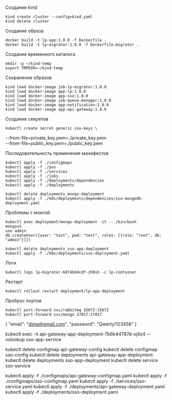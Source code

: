 Создание kind

    kind create cluster --config=kind.yaml
    kind delete cluster

Создание образа

    docker build -t lp-app:1.0.0 -f Dockerfile .
    docker build -t lp-migrator:1.0.0 -f Dockerfile.migrator .

Создание временного каталога

    mkdir -p ~/kind-temp
    export TMPDIR=~/kind-temp

Сохранение образов

    kind load docker-image job-lp-migrator:1.0.0
    kind load docker-image app-lp:1.0.0
    kind load docker-image app-sso:1.0.0
    kind load docker-image job-queue-manager:1.0.0
    kind load docker-image app-notification:1.0.0
    kind load docker-image app-api-gateway:1.0.0

Создание секретов

    kubectl create secret generic sso-keys \
  --from-file=private_key.pem=./private_key.pem \
  --from-file=public_key.pem=./public_key.pem

Последовательность применения манифестов

    kubectl apply -f ./configmaps
    kubectl apply -f ./pvs
    kubectl apply -f ./services
    kubectl apply -f ./jobs
    kubectl apply -f ./deployments/dependencies
    kubectl apply -f ./deployments

    kubectl delete deployments mongo-deployment
    kubectl apply -f ./k8s/deployments/dependencies/sso-mongodb-deployment.yaml

Проблемы с монгой

    kubectl exec deployment/mongo-deployment -it -- /bin/bash
    mongosh
    use admin
    db.createUser({user: "test", pwd: "test", roles: [{role: "root", db: "admin"}]})

    kubectl delete deployments sso-app-deployment
    kubectl apply -f ./k8s/deployments/sso-deployment.yaml

Логи

    kubectl logs lp-migrator-6874b94cdf-zh8sh -c lp-container

Рестарт

    kubectl rollout restart deployment/lp-app-deployment

Проброс портов

    kubectl port-forward svc/rabbitmq 15672:15672
    kubectl port-forward svc/mongo 27017:27017

{
  "email": "dima@gmail.com",
  "password": "Qwerty!123456"
}

kubectl exec -it api-gateway-app-deployment-7b6b44787d-xj4z4 -- nslookup sso-app-service


kubectl delete configmap api-gateway-config
kubectl delete configmap sso-config
kubectl delete deployments api-gateway-app-deployment
kubectl delete deployments sso-app-deployment
kubectl delete service sso-service

kubectl apply -f ./configmaps/api-gateway-configmap.yaml
kubectl apply -f ./configmaps/sso-configmap.yaml
kubectl apply -f ./services/sso-service.yaml
kubectl apply -f ./deployments/api-gateway-deployment.yaml
kubectl apply -f ./deployments/sso-deployment.yaml

